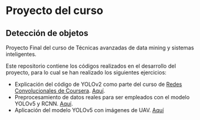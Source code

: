# Proyecto del curso
## Detección de objetos

Proyecto Final del curso de Técnicas avanzadas de data mining y sistemas inteligentes. 

Este repositorio contiene los códigos realizados en el desarrollo del proyecto, para lo cual se han realizado los siguientes ejercicios:
- Explicación del código de YOLOv2 como parte del curso de [Redes Convolucionales de Coursera](https://www.coursera.org/learn/convolutional-neural-networks). [Aquí](https://github.com/ryali93/pucp_dl_objectdetection/blob/master/own_yolov2.ipynb).
- Preprocesamiento de datos reales para ser empleados con el modelo YOLOv5 y RCNN. [Aquí](https://github.com/ryali93/pucp_dl_objectdetection/blob/master/own_preprocessing.ipynb).
- Aplicación del modelo YOLOv5 con imágenes de UAV. [Aquí](https://github.com/ryali93/pucp_dl_objectdetection/blob/master/own_yolo_UAV.ipynb)
